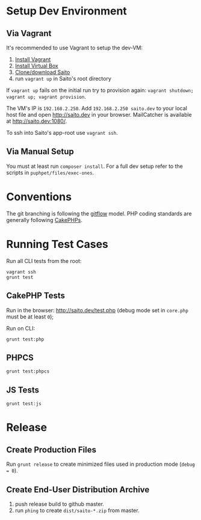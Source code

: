 # Setup Dev Environment #

## Via Vagrant ##

It's recommended to use Vagrant to setup the dev-VM:

1. [Install Vagrant][Vagrant Download]
2. [Install Virtual Box][VirtualBox Download]
3. [Clone/download Saito][Saito Dev Download]
3. run `vagrant up` in Saito's root directory

If `vagrant up` fails on the initial run try to provision again: `vagrant shutdown; vagrant up; vagrant provision`.

The VM's IP is `192.168.2.250`. Add `192.168.2.250 saito.dev` to your local host file and open <http://saito.dev> in your browser. MailCatcher is available at <http://saito.dev:1080/>.

To ssh into Saito's app-root use `vagrant ssh`.


## Via Manual Setup ##

You must at least run `composer install`. For a full dev setup refer to the scripts in `puphpet/files/exec-ones`.


# Conventions #

The git branching is following the [gitflow][gitflow] model. PHP coding standards are generally following [CakePHPs][php-coding-standards].

# Running Test Cases #

Run all CLI tests from the root:

	vagrant ssh
	grunt test

## CakePHP Tests ##

Run in the browser: <http://saito.dev/test.php> (debug mode set in `core.php` must be at least `0`);

Run on CLI:

	grunt test:php

## PHPCS ##

	grunt test:phpcs

## JS Tests ###

	grunt test:js

# Release #

## Create Production Files ##

Run `grunt release` to create minimized files used in production mode (`debug = 0`).

## Create End-User Distribution Archive ##

1. push release build to github master.
2. run `phing` to create `dist/saito-*.zip` from master.



[Vagrant Download]: http://www.vagrantup.com/downloads
[VirtualBox Download]: https://www.virtualbox.org/wiki/Downloads
[Saito Dev Download]: https://github.com/Schlaefer/Saito
[gitflow]: http://nvie.com/posts/a-successful-git-branching-model/
[php-coding-standards]: http://book.cakephp.org/2.0/en/contributing/cakephp-coding-conventions.html

